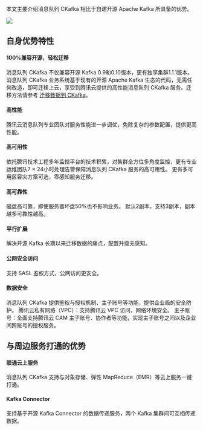 本文主要介绍消息队列 CKafka 相比于自建开源 Apache Kafka 所具备的优势。 

![](https://main.qcloudimg.com/raw/681348e9373bcd66c6a149793f62f630.png)

## 自身优势特性
#### 100%兼容开源，轻松迁移
消息队列 CKafka 不仅兼容开源 Kafka 0.9和0.10版本，更有独享集群1.1.1版本。
消息队列 CKafka 业务系统基于现有的开源 Apache Kafka 生态的代码，无需任何改造，即可迁移上云，享受到腾讯云提供的高性能消息队列 CKafka 服务。迁移方法请参考 [迁移数据到 CKafka](https://intl.cloud.tencent.com/document/product/597/17272)。

#### 高性能
腾讯云消息队列专业团队对服务性能进一步调优，免除复杂的参数配置，提供更高性能。

#### 高可用性
依托腾讯技术工程多年监控平台的技术积累，对集群全方位多角度监控，更有专业运维团队7 × 24小时处理告警保障消息队列 CKafka 服务的高可用性。
更有多可用区容灾方案可选，零感知服务迁移。

#### 高可靠性
磁盘高可靠，即使服务器坏盘50%也不影响业务。
默认2副本，支持3副本，副本越多可靠性越高。

#### 平行扩展
解决开源 Kafka 长期以来迁移数据的痛点，配置升级无感知。

#### 公网安全访问
支持 SASL 鉴权方式，公网访问更安全。

#### 数据安全
消息队列 CKafka 提供鉴权与授权机制、主子账号等功能，提供企业级的安全防护。
腾讯云私有网络（VPC）：支持腾讯云 VPC 访问，网络环境安全。
主子账号：全面支持腾讯云 CAM 主子账号、协作者等功能，实现主子账号之间以及企业间跨账号的授权服务。

## 与周边服务打通的优势
#### 联通云上服务
消息队列 CKafka 支持与对象存储、弹性 MapReduce（EMR）等云上服务一键打通。
#### Kafka Connector
支持基于开源 Kafka Connector 的数据传递服务，两个 Kafka 集群间可互相传递数据。
